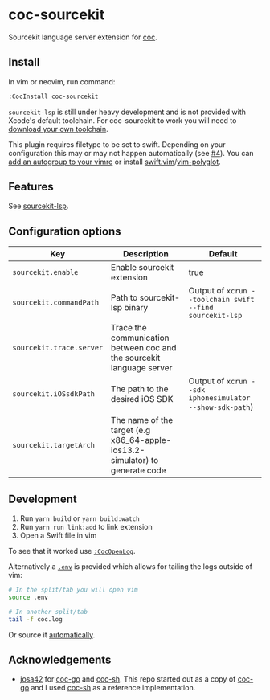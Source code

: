 # coc-sourcekit

Sourcekit language server extension for [coc].

[coc]: https://github.com/neoclide/coc.nvim

## Install

In vim or neovim, run command:

```sh
:CocInstall coc-sourcekit
```

`sourcekit-lsp` is still under heavy development and is not provided with Xcode's default toolchain. For coc-sourcekit to work you will need to [download your own toolchain](https://github.com/apple/sourcekit-lsp#getting-started).

This plugin requires filetype to be set to swift. Depending on your configuration this may or may not happen automatically (see [#4](https://github.com/klaaspieter/coc-sourcekit/issues/4)). You can [add an autogroup to your vimrc](https://github.com/keith/swift.vim/blob/c4053da88208cef5a32a5862694d36b73f6ce310/ftdetect/swift.vim#L1) or install [swift.vim](https://github.com/keith/swift.vim)/[vim-polyglot](https://github.com/sheerun/vim-polyglot).

## Features

See [sourcekit-lsp].

[sourcekit-lsp]: https://github.com/apple/sourcekit-lsp


## Configuration options

|Key|Description|Default|
|----|------------|-----|
|`sourcekit.enable`|Enable sourcekit extension|true|
|`sourcekit.commandPath`|Path to sourcekit-lsp binary|Output of `xcrun --toolchain swift --find sourcekit-lsp`|
|`sourcekit.trace.server`|Trace the communication between coc and the sourcekit language server|
|`sourcekit.iOSsdkPath`| The path to the desired iOS SDK | Output of `xcrun --sdk iphonesimulator --show-sdk-path`) |
|`sourcekit.targetArch`| The name of the target (e.g x86_64-apple-ios13.2-simulator) to generate code |

## Development

1. Run `yarn build` or `yarn build:watch`
2. Run `yarn run link:add` to link extension
3. Open a Swift file in vim

To see that it worked use [`:CocOpenLog`].


Alternatively a [`.env`](.env) is provided which allows for tailing the logs outside of vim:

```sh
# In the split/tab you will open vim
source .env

# In another split/tab
tail -f coc.log
```

Or source it [automatically](https://github.com/klaaspieter/dotfiles/blob/5c2c1a6fa1a6f9ccc9031c3dc8de2ea9a3c4fdb0/zshrc#L327-L334).

[`:CocOpenLog`]: https://github.com/neoclide/coc.nvim/blob/db5ffd2ff0d766c2cfbd711898e8a3f5736e038c/doc/coc.txt#L1659

## Acknowledgements

- [josa42] for [coc-go] and [coc-sh]. This repo started out as a copy of [coc-go] and I used [coc-sh] as a reference implementation.

[josa42]: https://github.com/josa42
[coc-go]: https://github.com/josa42/coc-go
[coc-sh]: https://github.com/josa42/coc-sh
